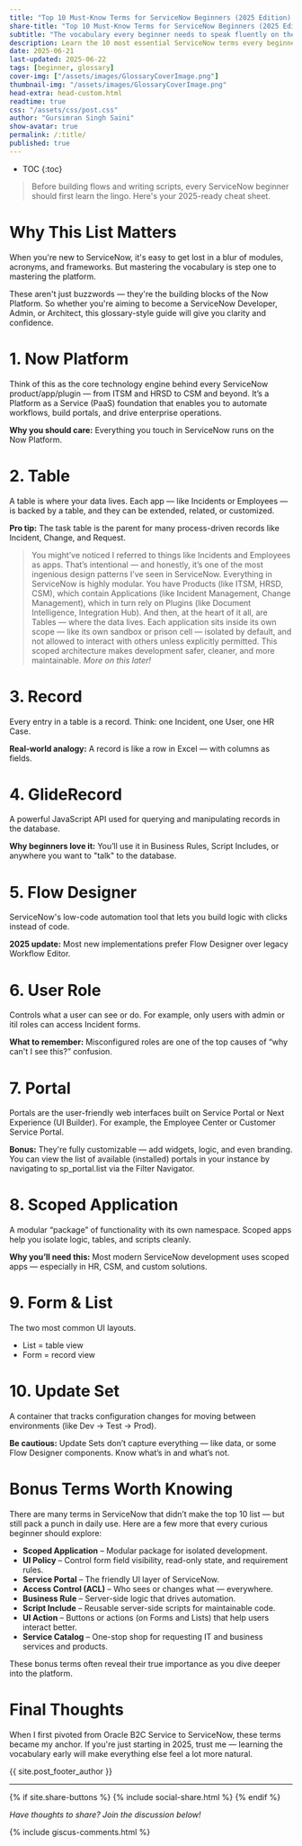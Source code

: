 ```yaml
---
title: "Top 10 Must-Know Terms for ServiceNow Beginners (2025 Edition) - NowGlide"
share-title: "Top 10 Must-Know Terms for ServiceNow Beginners (2025 Edition) - NowGlide"
subtitle: "The vocabulary every beginner needs to speak fluently on the Now Platform"
description: Learn the 10 most essential ServiceNow terms every beginner should know in 2025 — from GlideRecord to Flow Designer, get fluent in the Now Platform's core concepts.
date: 2025-06-21
last-updated: 2025-06-22
tags: [beginner, glossary]
cover-img: ["/assets/images/GlossaryCoverImage.png"]
thumbnail-img: "/assets/images/GlossaryCoverImage.png"
head-extra: head-custom.html
readtime: true
css: "/assets/css/post.css"
author: "Gursimran Singh Saini"
show-avatar: true
permalink: /:title/
published: true
---
```


* TOC
{:toc}

> Before building flows and writing scripts, every ServiceNow beginner should first learn the lingo. Here's your 2025-ready cheat sheet.

# Why This List Matters
When you're new to ServiceNow, it's easy to get lost in a blur of modules, acronyms, and frameworks. But mastering the vocabulary is step one to mastering the platform.

These aren't just buzzwords — they're the building blocks of the Now Platform. So whether you're aiming to become a ServiceNow Developer, Admin, or Architect, this glossary-style guide will give you clarity and confidence.

# 1. Now Platform
Think of this as the core technology engine behind every ServiceNow product/app/plugin — from ITSM and HRSD to CSM and beyond. It’s a Platform as a Service (PaaS) foundation that enables you to automate workflows, build portals, and drive enterprise operations.

**Why you should care:** Everything you touch in ServiceNow runs on the Now Platform.

# 2. Table
A table is where your data lives. Each app — like Incidents or Employees — is backed by a table, and they can be extended, related, or customized.

**Pro tip:** The task table is the parent for many process-driven records like Incident, Change, and Request.

> You might’ve noticed I referred to things like Incidents and Employees as apps. That’s intentional — and honestly, it’s one of the most ingenious design patterns I’ve seen in ServiceNow.
Everything in ServiceNow is highly modular. You have Products (like ITSM, HRSD, CSM), which contain Applications (like Incident Management, Change Management), which in turn rely on Plugins (like Document Intelligence, Integration Hub). And then, at the heart of it all, are Tables — where the data lives.
Each application sits inside its own scope — like its own sandbox or prison cell — isolated by default, and not allowed to interact with others unless explicitly permitted. This scoped architecture makes development safer, cleaner, and more maintainable. _More on this later!_

# 3. Record
Every entry in a table is a record. Think: one Incident, one User, one HR Case.

**Real-world analogy:** A record is like a row in Excel — with columns as fields.

# 4. GlideRecord
A powerful JavaScript API used for querying and manipulating records in the database.

**Why beginners love it:** You’ll use it in Business Rules, Script Includes, or anywhere you want to "talk" to the database.

# 5. Flow Designer
ServiceNow's low-code automation tool that lets you build logic with clicks instead of code.

**2025 update:** Most new implementations prefer Flow Designer over legacy Workflow Editor.

# 6. User Role
Controls what a user can see or do. For example, only users with admin or itil roles can access Incident forms.

**What to remember:** Misconfigured roles are one of the top causes of “why can't I see this?” confusion.

# 7. Portal
Portals are the user-friendly web interfaces built on Service Portal or Next Experience (UI Builder). For example, the Employee Center or Customer Service Portal.

**Bonus:** They're fully customizable — add widgets, logic, and even branding. You can view the list of available (installed) portals in your instance by navigating to sp_portal.list via the Filter Navigator.

# 8. Scoped Application
A modular “package” of functionality with its own namespace. Scoped apps help you isolate logic, tables, and scripts cleanly.

**Why you’ll need this:** Most modern ServiceNow development uses scoped apps — especially in HR, CSM, and custom solutions.

# 9. Form & List
The two most common UI layouts.
* List = table view
* Form = record view

# 10. Update Set
A container that tracks configuration changes for moving between environments (like Dev → Test → Prod).

**Be cautious:** Update Sets don’t capture everything — like data, or some Flow Designer components. Know what’s in and what’s not.

# Bonus Terms Worth Knowing

There are many terms in ServiceNow that didn’t make the top 10 list — but still pack a punch in daily use. Here are a few more that every curious beginner should explore:

- **Scoped Application** – Modular package for isolated development.
- **UI Policy** – Control form field visibility, read-only state, and requirement rules.
- **Service Portal** – The friendly UI layer of ServiceNow.
- **Access Control (ACL)** – Who sees or changes what — everywhere.
- **Business Rule** – Server-side logic that drives automation.
- **Script Include** – Reusable server-side scripts for maintainable code.
- **UI Action** – Buttons or actions (on Forms and Lists) that help users interact better.
- **Service Catalog** – One-stop shop for requesting IT and business services and products.

These bonus terms often reveal their true importance as you dive deeper into the platform.

# Final Thoughts
When I first pivoted from Oracle B2C Service to ServiceNow, these terms became my anchor. If you're just starting in 2025, trust me — learning the vocabulary early will make everything else feel a lot more natural.

{{ site.post_footer_author }}

---

{% if site.share-buttons %} {% include social-share.html %} {% endif %}

*Have thoughts to share? Join the discussion below!*

{% include giscus-comments.html %}